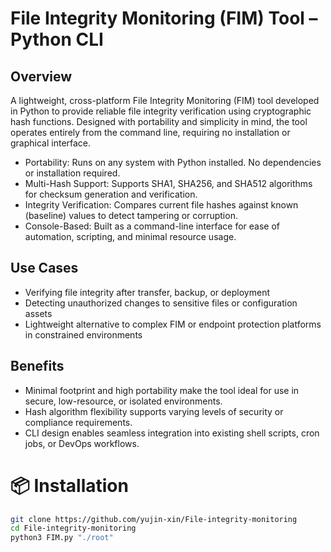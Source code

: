 # File Integrity Monitoring (FIM) Tool – Python CLI
## Overview

A lightweight, cross-platform File Integrity Monitoring (FIM) tool developed in Python to provide reliable file integrity verification using cryptographic hash functions. Designed with portability and simplicity in mind, the tool operates entirely from the command line, requiring no installation or graphical interface.

* Portability: Runs on any system with Python installed. No dependencies or installation required.
* Multi-Hash Support: Supports SHA1, SHA256, and SHA512 algorithms for checksum generation and verification.
* Integrity Verification: Compares current file hashes against known (baseline) values to detect tampering or corruption.
* Console-Based: Built as a command-line interface for ease of automation, scripting, and minimal resource usage.



## Use Cases
* Verifying file integrity after transfer, backup, or deployment
* Detecting unauthorized changes to sensitive files or configuration assets
* Lightweight alternative to complex FIM or endpoint protection platforms in constrained environments

## Benefits
* Minimal footprint and high portability make the tool ideal for use in secure, low-resource, or isolated environments.
* Hash algorithm flexibility supports varying levels of security or compliance requirements.
* CLI design enables seamless integration into existing shell scripts, cron jobs, or DevOps workflows.


# 📦 Installation

```bash
git clone https://github.com/yujin-xin/File-integrity-monitoring
cd File-integrity-monitoring
python3 FIM.py "./root"
```
